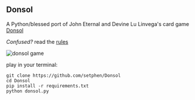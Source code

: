 Donsol
---

A Python/blessed port of John Eternal and Devine Lu Linvega's card game [Donsol](http://wiki.xxiivv.com/donsol)

*Confused?* read the [rules](http://wiki.xxiivv.com/Donsol%20guide)

![donsol game](http://i.imgur.com/NgemFMt.png)

play in your terminal:
```
git clone https://github.com/setphen/Donsol
cd Donsol
pip install -r requirements.txt
python donsol.py
```
